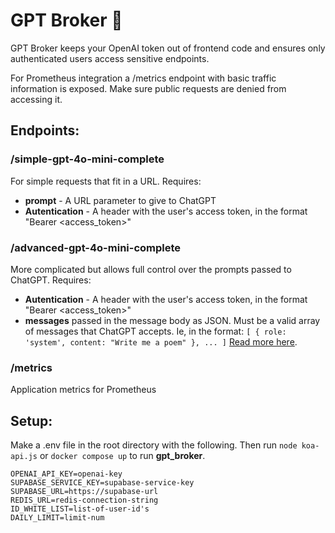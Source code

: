 # GPT Broker 💼

GPT Broker keeps your OpenAI token out of frontend code and ensures only authenticated users access sensitive endpoints.

For Prometheus integration a /metrics endpoint with basic traffic information is exposed. Make sure public requests are denied from accessing it.

## Endpoints:
### /simple-gpt-4o-mini-complete
For simple requests that fit in a URL. Requires:
  - **prompt** - A URL parameter to give to ChatGPT
  - **Autentication** - A header with the user's access token, in the format "Bearer <access_token>"

### /advanced-gpt-4o-mini-complete
More complicated but allows full control over the prompts passed to ChatGPT. Requires:
  - **Autentication** - A header with the user's access token, in the format "Bearer <access_token>"
  - **messages** passed in the message body as JSON. Must be a valid array of messages that ChatGPT accepts. Ie, in the format: `[ { role: 'system', content: "Write me a poem" }, ... ]` [Read more here](https://platform.openai.com/docs/guides/chat-completions/getting-started?lang=node.js).

### /metrics
Application metrics for Prometheus

## Setup:
Make a .env file in the root directory with the following. Then run `node koa-api.js` or `docker compose up` to run **gpt_broker**.
```
OPENAI_API_KEY=openai-key
SUPABASE_SERVICE_KEY=supabase-service-key
SUPABASE_URL=https://supabase-url
REDIS_URL=redis-connection-string
ID_WHITE_LIST=list-of-user-id's
DAILY_LIMIT=limit-num
```
